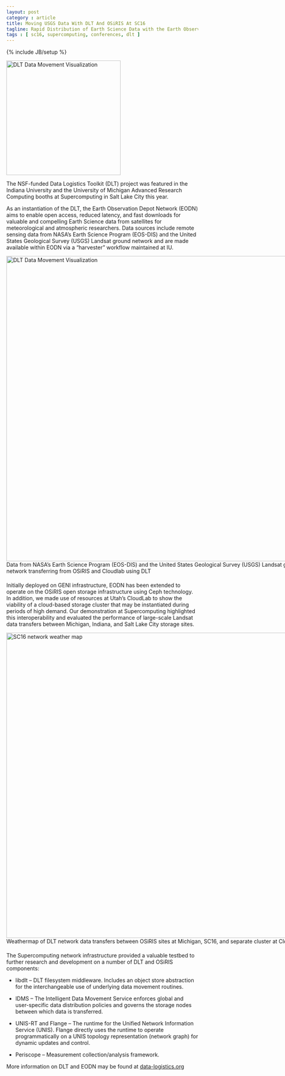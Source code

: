 ```yaml
---
layout: post
category : article
title: Moving USGS Data With DLT And OSiRIS At SC16
tagline: Rapid Distribution of Earth Science Data with the Earth Observation Depot Network and the Data Logistics Toolkit
tags : [ sc16, supercomputing, conferences, dlt ]
---
```

{% include JB/setup %}

<div id="dltviz_excerpt" class="rf imgwrap" style="width:300px">
<a href="{{IMAGE_PATH}}/sc16/dlt_dlviz.gif"><img src="{{IMAGE_PATH}}/sc16/dlt_dlviz.gif" alt="DLT Data Movement Visualization" class="lf" style="width: 300px"></a>
</div>

The NSF-funded Data Logistics Toolkit (DLT) project was featured in the Indiana University and the University of Michigan Advanced Research Computing booths at Supercomputing in Salt Lake City this year.  

As an instantiation of the DLT, the Earth Observation Depot Network (EODN) aims to enable open access, reduced latency, and fast downloads for valuable and compelling Earth Science data from satellites for meteorological and atmospheric researchers.  Data sources include remote sensing data from NASA’s Earth Science Program (EOS-DIS) and the United States Geological Survey (USGS) Landsat ground network and are made available within EODN via a “harvester” workflow maintained at IU.

<!--excerpt-->

<script type='text/javascript'>
var element = document.getElementById("dltviz_excerpt");
element.parentNode.removeChild(element);
</script>

<div class="imgwrap" style="width:800px; margin-bottom: 20px">
<a href="{{IMAGE_PATH}}/sc16/dlt_dlviz.gif"><img src="{{IMAGE_PATH}}/sc16/dlt_dlviz.gif" alt="DLT Data Movement Visualization" style="width: 800px"></a>
<font>Data from NASA’s Earth Science Program (EOS-DIS) and the United States Geological Survey (USGS) Landsat ground network transferring from OSiRIS and Cloudlab using DLT</font>
</div>

Initially deployed on GENI infrastructure, EODN has been extended to operate on the OSiRIS open storage infrastructure using Ceph technology.  In addition, we made use of resources at Utah’s CloudLab to show the viability of a cloud-based storage cluster that may be instantiated during periods of high demand.  Our demonstration at Supercomputing highlighted this interoperability and evaluated the performance of large-scale Landsat data transfers between Michigan, Indiana, and Salt Lake City storage sites.

<div class="imgwrap" style="width:800px; margin-bottom: 20px">
<a href="{{IMAGE_PATH}}/sc16/sc16_osiris_wm.png"><img src="{{IMAGE_PATH}}/sc16/sc16_osiris_wm.png" alt="SC16 network weather map" style="width: 800px"></a>
Weathermap of DLT network data transfers between OSiRIS sites at Michigan, SC16, and separate cluster at Cloudlab.
</div>

The Supercomputing network infrastructure provided a valuable testbed to further research and development on a number of DLT and OSiRIS components:

* libdlt – DLT filesystem middleware.   Includes an object store abstraction for the interchangeable use of underlying data movement routines.

* IDMS – The Intelligent Data Movement Service enforces global and user-specific data distribution policies and governs the storage nodes between which data is transferred.

* UNIS-RT and Flange – The runtime for the Unified Network Information Service (UNIS).  Flange directly uses the runtime to operate programmatically on a UNIS topology representation (network graph) for dynamic updates and control.

* Periscope – Measurement collection/analysis framework.

More information on DLT and EODN may be found at <a href="http://data-logistics.org">data-logistics.org</a>
